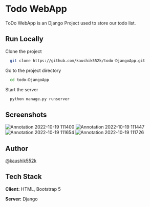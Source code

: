 # Todo WebApp

ToDo WebApp is an Django Project used to store our todo list.



## Run Locally

Clone the project

```bash
  git clone https://github.com/kaushik552k/todo-DjangoApp.git
```

Go to the project directory

```bash
  cd todo-DjangoApp
```

Start the server

```bash
  python manage.py runserver
```

## Screenshots


![Annotation 2022-10-19 111400](https://user-images.githubusercontent.com/53992670/196608559-817c0935-1f22-456e-9d85-9e2f8e093c73.jpg)
![Annotation 2022-10-19 111447](https://user-images.githubusercontent.com/53992670/196608579-21c7a78c-276a-4e59-997e-2eafac635614.jpg)
![Annotation 2022-10-19 111654](https://user-images.githubusercontent.com/53992670/196608595-20cfca16-fbe4-4866-b8bb-b56845a0250b.jpg)
![Annotation 2022-10-19 111726](https://user-images.githubusercontent.com/53992670/196608615-7e142cd7-ed4e-49f2-9683-e2aebfbdcf97.jpg)

## Author

[@kaushik552k](https://github.com/kaushik552k)


## Tech Stack

**Client:** HTML, Bootstrap 5

**Server:** Django
